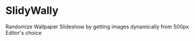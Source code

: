 # SlidyWally
Randomize Wallpaper Slideshow by getting images dynamically from 500px Editor's choice
